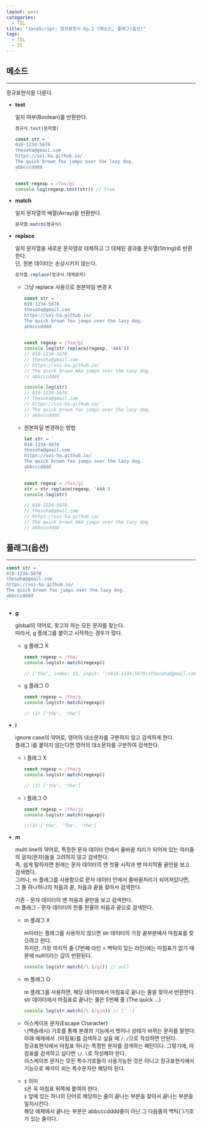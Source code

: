```yaml
---
layout: post
categories:
  - TIL
title: "JavaScript: 정규표현식 Ep.2 (메소드, 플래그(옵션)"
tags:
  - TIL
  - JS
---
```


## __메소드__
___
정규표현식을 다룬다.

- __test__
  
  일치 여부(Boolean)를 반환한다.
  ```js
  정규식.test(문자열)
  ```
  
  ```jsx
  const str = `
  010-1234-5678
  thesoha@gmail.com
  https://soi-ha.github.io/
  The quick brown fox jumps over the lazy dog.
  abbcccdddd
  `
  
  const regexp = /fox/gi
  console.log(regexp.test(str)) // true
  ```
    
- __match__
  
  일치 문자열의 배열(Array)을 반환한다.
  ```js
  문자열.match(정규식)
  ```
    
- __replace__
    
  일치 문자열을 새로운 문자열로 대체하고 그 대체된 결과를 문자열(String)로 반환한다.  
  단, 원본 데이터는 손상시키지 않는다.
  
  ```js
  문자열.replace(정규식,대체문자)
  ```
  - 그냥 replace 사용으로 원본파일 변경 X
    ```js
    const str = `
    010-1234-5678
    thesoha@gmail.com
    https://soi-ha.github.io/
    The quick brown fox jumps over the lazy dog.
    abbcccdddd
    `
    
    const regexp = /fox/gi
    console.log(str.replace(regexp, 'AAA'))
    // 010-1234-5678
    // thesoha@gmail.com
    // https://soi-ha.github.io/
    // The quick brown AAA jumps over the lazy dog.
    // abbcccdddd
    
    console.log(str)
    // 010-1234-5678
    // thesoha@gmail.com
    // https://soi-ha.github.io/
    // The quick brown fox jumps over the lazy dog.
    // abbcccdddd
    ```
  - 원본파일 변경하는 방법
    ```js
    let str = `
    010-1234-5678
    thesoha@gmail.com
    https://soi-ha.github.io/
    The quick brown fox jumps over the lazy dog.
    abbcccdddd
    `
    
    const regexp = /fox/gi
    str = str.replace(regexp, 'AAA')
    console.log(str)
    
    // 010-1234-5678
    // thesoha@gmail.com
    // https://soi-ha.github.io/
    // The quick brown AAA jumps over the lazy dog.
    // abbcccdddd
    ```

## __플래그(옵션)__
---

```js
const str = `
010-1234-5678
thesoha@gmail.com
https://soi-ha.github.io/
The quick brown fox jumps over the lazy dog.
abbcccdddd
`
```

- __g__
    
  global의 약어로, 찾고자 하는 모든 문자를 찾는다.  
  따라서, g 플래그를 붙이고 시작하는 경우가 많다.
  -  g 플래그 X
      ```js
      const regexp = /the/
      console.log(str.match(regexp))

      // ['the', index: 15, input: '\n010-1234-5678\nthesoha@gmail.com\nhttps://soi-ha.gi…ck brown fox jumps over the lazy dog.\nabbcccdddd\n', groups: undefined]
      ```
  -  g 플래그 O
      ```js
      const regexp = /the/g
      console.log(str.match(regexp))

      // (2) ['the', 'the']
      ```
    
- __i__
    
  ignore case의 약어로, 영어의 대소문자를 구분하지 않고 검색하게 한다.  
  플래그 i를 붙이지 않는다면 영어의 대소문자를 구분하여 검색한다.
  - i 플래그 X
    ```js
    const regexp = /the/g
    console.log(str.match(regexp))
    
    // (2) ['the', 'the']
    ```
  - i 플래그 O
    ```js
    const regexp = /the/gi
    console.log(str.match(regexp))
    
    //(3) ['the', 'The', 'the']
    ```
    
- __m__
    
  multi line의 약어로, 특정한 문자 데이터 안에서 줄바꿈 처리가 되어져 있는 여러줄의 글자(문자)들을 고려하지 않고 검색한다.  
  즉, 쉽게 말하자면 원래는 문자 데이터의 맨 첫줄 시작과 맨 마지막줄 끝만을 보고 검색했다.  
  그러나, m 플래그를 사용함으로 문자 데이터 안에서 줄바꿈처리가 되어져있다면, 그 줄 하나하나의 처음과 끝, 처음과 끝을 찾아서 검색한다.   
  
  기존 - 문자 데이터의 맨 처음과 끝만을 보고 검색한다.  
  m 플래그 - 문자 데이터의 한줄 한줄의 처음과 끝으로 검색한다.  
  

  - m 플래그 X

    m이라는 플래그를 사용하지 않으면 str 데이터의 가장 끝부분에서 마침표를 찾으려고 한다.  
    하지만, 가장 마지막 줄 (7번째 라인 =  백틱이 있는 라인)에는 마침표가 없기 때문에 null이라는 값이 반환된다.
    ```js
    console.log(str.match(/\.$/gi)) // null
    ```
  - m 플래그 O

    m 플래그를 사용하면, 해당 데이터에서 마침표로 끝나는 줄을 찾아서 반환한다.  
    str 데이터에서 마침표로 끝나는 줄은 5번째 줄 (The quick …)
    ```js
    console.log(str.match(/\.$/gim)) // ['.']
    ```
  
  - 이스케이프 문자(Escape Character)  
  `\`(백슬래시) 기호를 통해 본래의 기능에서 벗어나 상태가 바뀌는 문자를 말한다.   
  아래 예제에서 .(마침표)를 검색하고 싶을 때 `/./`으로 작성하면 안된다.  
  정규표현식에서 마침표 하나는 특정한 문자를 검색하는 패턴이다. 그렇기에, 마침표를 검색하고 싶다면 `\/.\`로 작성해야 한다.  
  이스케이프 문자는 모든 특수기호들이 사용가능한 것은 아니고 정규표현식에서 기능으로 해석이 되는 특수문자만 해당이 된다.  
  - `$` 의미  
  `$`은 꼭 마침표 뒤쪽에 붙여야 한다.  
  `$` 앞에 있는 하나의 단어로 해당하는 줄이 끝나는 부분을 찾아서 끝나는 부분을 일치시킨다.  
  해당 예제에서 끝나는 부분은 abbcccdddd줄이 아닌 그 다음줄의 백틱(`)기호가 있는 줄이다.